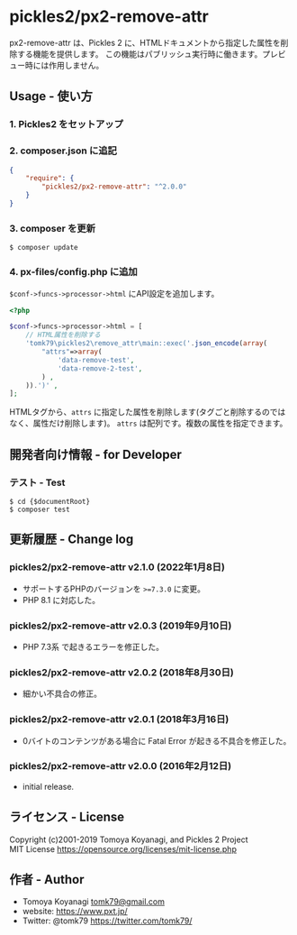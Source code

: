 pickles2/px2-remove-attr
=========

px2-remove-attr は、Pickles 2 に、HTMLドキュメントから指定した属性を削除する機能を提供します。
この機能はパブリッシュ実行時に働きます。プレビュー時には作用しません。


## Usage - 使い方

### 1. Pickles2 をセットアップ

### 2. composer.json に追記

```json
{
    "require": {
        "pickles2/px2-remove-attr": "^2.0.0"
    }
}
```

### 3. composer を更新

```
$ composer update
```

### 4. px-files/config.php に追加

`$conf->funcs->processor->html` にAPI設定を追加します。

```php
<?php

$conf->funcs->processor->html = [
    // HTML属性を削除する
    'tomk79\pickles2\remove_attr\main::exec('.json_encode(array(
        "attrs"=>array(
            'data-remove-test',
            'data-remove-2-test',
        ) ,
    )).')' ,
];
```

HTMLタグから、`attrs` に指定した属性を削除します(タグごと削除するのではなく、属性だけ削除します)。
`attrs` は配列です。複数の属性を指定できます。


## 開発者向け情報 - for Developer

### テスト - Test

```
$ cd {$documentRoot}
$ composer test
```

## 更新履歴 - Change log

### pickles2/px2-remove-attr v2.1.0 (2022年1月8日)

- サポートするPHPのバージョンを `>=7.3.0` に変更。
- PHP 8.1 に対応した。

### pickles2/px2-remove-attr v2.0.3 (2019年9月10日)

- PHP 7.3系 で起きるエラーを修正した。

### pickles2/px2-remove-attr v2.0.2 (2018年8月30日)

- 細かい不具合の修正。

### pickles2/px2-remove-attr v2.0.1 (2018年3月16日)

- 0バイトのコンテンツがある場合に Fatal Error が起きる不具合を修正した。

### pickles2/px2-remove-attr v2.0.0 (2016年2月12日)

- initial release.

## ライセンス - License

Copyright (c)2001-2019 Tomoya Koyanagi, and Pickles 2 Project<br />
MIT License https://opensource.org/licenses/mit-license.php


## 作者 - Author

- Tomoya Koyanagi <tomk79@gmail.com>
- website: <https://www.pxt.jp/>
- Twitter: @tomk79 <https://twitter.com/tomk79/>
